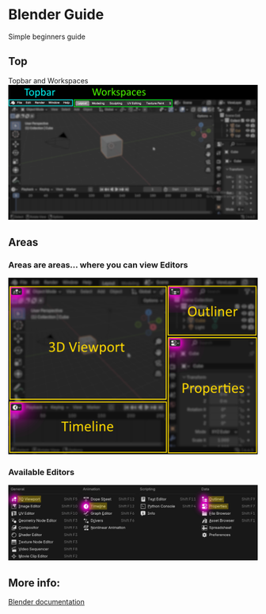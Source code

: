 # Blender Guide

Simple beginners guide

## Top
Topbar and Workspaces
![blendertop](images/blendertop.png)

## Areas
### Areas are areas... where you can view Editors
![areas](images/areas.png)
### Available Editors
![areas2](images/areas2.png)

## More info:
[Blender documentation](https://docs.blender.org/manual/en/latest/index.html)
